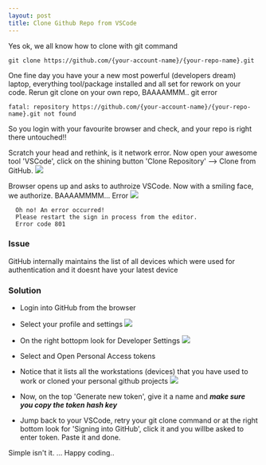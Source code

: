 ```yaml
---
layout: post
title: Clone Github Repo from VSCode
---
```

<!-- Post Content -->
           
Yes ok, we all know how to clone with git command

```
git clone https://github.com/{your-account-name}/{your-repo-name}.git
```

One fine day you have your a new most powerful (developers dream) laptop, everything tool/package installed and all set for rework on your code. Rerun git clone on your own repo, BAAAAMMM.. git error 
```
fatal: repository https://github.com/{your-account-name}/{your-repo-name}.git not found
```

So you login with your favourite browser and check, and your repo is right there untouched!! 

Scratch your head and rethink, is it network error. Now open your awesome tool 'VSCode', click on the shining button 'Clone Repository' --> Clone from GitHub. 
![](vscode-github-connection)

Browser opens up and asks to authroize VSCode. Now with a smiling face, we authorize. BAAAAMMMM... Error 
![](vscode-github-connection-browser-error)

  ```
    Oh no! An error occurred!
    Please restart the sign in process from the editor.
    Error code 801
  ```

### Issue
GitHub internally maintains the list of all devices which were used for authentication and it doesnt have your latest device

### Solution

   - Login into GitHub from the browser
   
   - Select your profile and settings
    ![](/assests/github-settings)

   - On the right bottopm look for Developer Settings
    ![](/assests/github-developer-settings)
   
   - Select and Open Personal Access tokens
   
   - Notice that it lists all the workstations (devices) that you have used to work or cloned your personal github projects
    ![](./assests/github-pat)
   
   - Now, on the top 'Generate new token', give it a name and ***make sure you copy the token hash key***

   - Jump back to your VSCode, retry your git clone command or at the right bottom look for 'Signing into GitHub', click it and you willbe asked to enter token. Paste it and done. 

Simple isn't it. ... Happy coding..